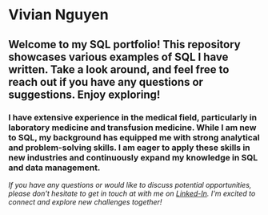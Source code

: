 # Vivian Nguyen
## Welcome to my SQL portfolio! This repository showcases various examples of SQL I have written. Take a look around, and feel free to reach out if you have any questions or suggestions. Enjoy exploring!

### I have extensive experience in the medical field, particularly in laboratory medicine and transfusion medicine. While I am new to SQL, my background has equipped me with strong analytical and problem-solving skills. I am eager to apply these skills in new industries and continuously expand my knowledge in SQL and data management.

_If you have any questions or would like to discuss potential opportunities, please don't hesitate to get in touch at with me on [Linked-In](https://www.linkedin.com/in/vivian-thaonguyen/). 
I'm excited to connect and explore new challenges together!_
